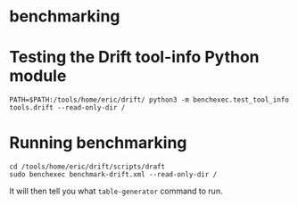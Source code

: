 # benchmarking

# Testing the Drift tool-info Python module 

```
PATH=$PATH:/tools/home/eric/drift/ python3 -m benchexec.test_tool_info tools.drift --read-only-dir /
```

# Running benchmarking

```
cd /tools/home/eric/drift/scripts/draft
sudo benchexec benchmark-drift.xml --read-only-dir /
```

It will then tell you what `table-generator` command to run.

